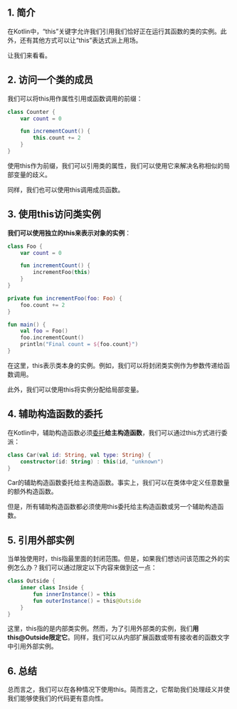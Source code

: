 ## 1. 简介

在Kotlin中，“this”关键字允许我们引用我们恰好正在运行其函数的类的实例。此外，还有其他方式可以让“this”表达式派上用场。

让我们来看看。

## 2. 访问一个类的成员

我们可以将this用作属性引用或函数调用的前缀：

```kotlin
class Counter {
    var count = 0

    fun incrementCount() {
        this.count += 2
    }
}
```

使用this作为前缀，我们可以引用类的属性，我们可以使用它来解决名称相似的局部变量的歧义。

同样，我们也可以使用this调用成员函数。

## 3. 使用this访问类实例

**我们可以使用独立的this来表示对象的实例**：

```kotlin
class Foo {
    var count = 0

    fun incrementCount() {
        incrementFoo(this)
    }
}

private fun incrementFoo(foo: Foo) {
    foo.count += 2
}

fun main() {
    val foo = Foo()
    foo.incrementCount()
    println("Final count = ${foo.count}")
}
```

在这里，this表示类本身的实例。例如，我们可以将封闭类实例作为参数传递给函数调用。

此外，我们可以使用this将实例分配给局部变量。

## 4. 辅助构造函数的委托

在Kotlin中，辅助构造函数必须[委托](https://www.baeldung.com/kotlin/constructors)**给主构造函数**，我们可以通过this方式进行委派：

```kotlin
class Car(val id: String, val type: String) {
    constructor(id: String) : this(id, "unknown")
}
```

Car的辅助构造函数委托给主构造函数。事实上，我们可以在类体中定义任意数量的额外构造函数。

但是，所有辅助构造函数都必须使用this委托给主构造函数或另一个辅助构造函数。

## 5. 引用外部实例

当单独使用时，this指最里面的封闭范围。但是，如果我们想访问该范围之外的实例怎么办？我们可以通过限定以下内容来做到这一点：

```kotlin
class Outside {
    inner class Inside {
        fun innerInstance() = this
        fun outerInstance() = this@Outside
    }
}
```

这里，this指的是内部类实例。然而，为了引用外部类的实例，我们**用this@Outside限定它**。同样，我们可以从内部扩展函数或带有接收者的函数文字中引用外部实例。

## 6. 总结

总而言之，我们可以在各种情况下使用this。简而言之，它帮助我们处理歧义并使我们能够使我们的代码更有意向性。
